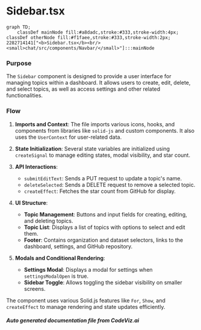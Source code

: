 # Sidebar.tsx

```mermaid
graph TD;
    classDef mainNode fill:#a8dadc,stroke:#333,stroke-width:4px;
classDef otherNode fill:#f1faee,stroke:#333,stroke-width:2px;
2282714141["<b>Sidebar.tsx</b><br/><small>chat/src/components/Navbar/</small>"]:::mainNode

```
### Purpose
The `Sidebar` component is designed to provide a user interface for managing topics within a dashboard. It allows users to create, edit, delete, and select topics, as well as access settings and other related functionalities.

### Flow
1. **Imports and Context**: The file imports various icons, hooks, and components from libraries like `solid-js` and custom components. It also uses the `UserContext` for user-related data.

2. **State Initialization**: Several state variables are initialized using `createSignal` to manage editing states, modal visibility, and star count.

3. **API Interactions**:
   - `submitEditText`: Sends a PUT request to update a topic's name.
   - `deleteSelected`: Sends a DELETE request to remove a selected topic.
   - `createEffect`: Fetches the star count from GitHub for display.

4. **UI Structure**:
   - **Topic Management**: Buttons and input fields for creating, editing, and deleting topics.
   - **Topic List**: Displays a list of topics with options to select and edit them.
   - **Footer**: Contains organization and dataset selectors, links to the dashboard, settings, and GitHub repository.

5. **Modals and Conditional Rendering**:
   - **Settings Modal**: Displays a modal for settings when `settingsModalOpen` is true.
   - **Sidebar Toggle**: Allows toggling the sidebar visibility on smaller screens.

The component uses various Solid.js features like `For`, `Show`, and `createEffect` to manage rendering and state updates efficiently.

##### Auto generated documentation file from CodeViz.ai
